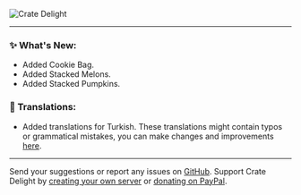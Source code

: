 ![Crate Delight](https://cdn.modrinth.com/data/9rlXSyLg/images/c741ee61d02d1d45dd85222e826e3e6dd787e837.png)

***

### ✨ What's New:

- Added Cookie Bag.
- Added Stacked Melons.
- Added Stacked Pumpkins.

### 📝 Translations:

- Added translations for Turkish. These translations might contain typos or grammatical mistakes,
you can make changes and improvements [here](https://github.com/axperty/cratedelight/blob/1.21-neoforge/src/main/resources/assets/cratedelight/lang/tr_tr.json).

***

Send your suggestions or report any issues on [GitHub](https://github.com/axperty/cratedelight/issues/new). Support Crate Delight by [creating your own server](https://url-shortener.curseforge.com/p5i2k) or [donating on PayPal](https://paypal.me/kevgelhorn). 
